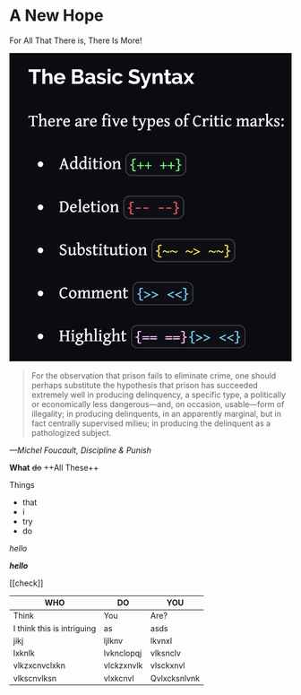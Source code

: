 # A New Hope

For All That There is, There Is More!


![less](/assets/img/critic-markup-reference.png)

> For the observation that prison fails to eliminate crime, one should perhaps substitute the hypothesis that prison has succeeded extremely well in producing delinquency, a specific type, a politically or economically less dangerous—and, on occasion, usable—form of illegality; in producing delinquents, in an apparently marginal, but in fact centrally supervised milieu; in producing the delinquent as a pathologized subject.

*—Michel Foucault, Discipline & Punish*

**What** 
~~do~~
++All These++

Things
- that
- i 
- try
- do

_hello_

***hello***

[[check]]



| WHO | DO | YOU |
| --- | --- | --- |
| Think | You | Are? |
| I think this is intriguing | as | asds |
| jikj | ljlknv | lkvnxl |
| lxknlk | lvknclopqj | vlksnclv |
| vlkzxcnvclxkn | vlckzxnvlk | vlsckxnvl |
| vlkscnvlksn | vlxkcnvl | Qvlxcksnlvnk  |
